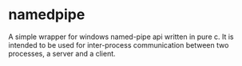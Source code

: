 # namedpipe
A simple wrapper for windows named-pipe api written in pure c. It is intended to be used for inter-process communication between two processes, a server and a client.
